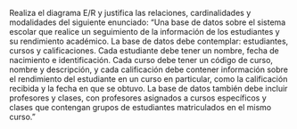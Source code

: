 Realiza el diagrama E/R y justifica las relaciones, cardinalidades y modalidades del
siguiente enunciado:
“Una base de datos sobre el sistema escolar que realice un seguimiento de la
información de los estudiantes y su rendimiento académico. La base de datos debe
contemplar: estudiantes, cursos y calificaciones. Cada estudiante debe tener un
nombre, fecha de nacimiento e identificación. Cada curso debe tener un código de
curso, nombre y descripción, y cada calificación debe contener información sobre el
rendimiento del estudiante en un curso en particular, como la calificación recibida y la
fecha en que se obtuvo. La base de datos también debe incluir profesores y clases, con
profesores asignados a cursos específicos y clases que contengan grupos de
estudiantes matriculados en el mismo curso.”
